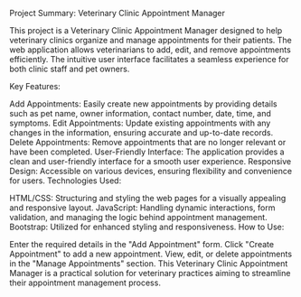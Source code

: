 Project Summary: Veterinary Clinic Appointment Manager

This project is a Veterinary Clinic Appointment Manager designed to help veterinary clinics organize and manage appointments for their patients. The web application allows veterinarians to add, edit, and remove appointments efficiently. The intuitive user interface facilitates a seamless experience for both clinic staff and pet owners.

Key Features:

Add Appointments: Easily create new appointments by providing details such as pet name, owner information, contact number, date, time, and symptoms.
Edit Appointments: Update existing appointments with any changes in the information, ensuring accurate and up-to-date records.
Delete Appointments: Remove appointments that are no longer relevant or have been completed.
User-Friendly Interface: The application provides a clean and user-friendly interface for a smooth user experience.
Responsive Design: Accessible on various devices, ensuring flexibility and convenience for users.
Technologies Used:

HTML/CSS: Structuring and styling the web pages for a visually appealing and responsive layout.
JavaScript: Handling dynamic interactions, form validation, and managing the logic behind appointment management.
Bootstrap: Utilized for enhanced styling and responsiveness.
How to Use:

Enter the required details in the "Add Appointment" form.
Click "Create Appointment" to add a new appointment.
View, edit, or delete appointments in the "Manage Appointments" section.
This Veterinary Clinic Appointment Manager is a practical solution for veterinary practices aiming to streamline their appointment management process.

